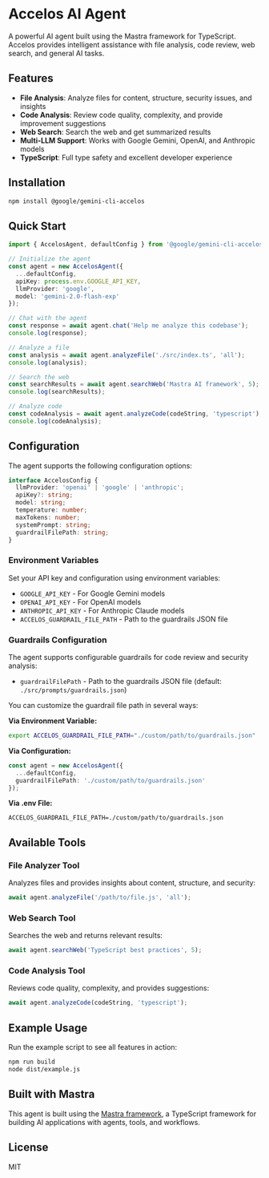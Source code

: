 # Accelos AI Agent

A powerful AI agent built using the Mastra framework for TypeScript. Accelos provides intelligent assistance with file analysis, code review, web search, and general AI tasks.

## Features

- **File Analysis**: Analyze files for content, structure, security issues, and insights
- **Code Analysis**: Review code quality, complexity, and provide improvement suggestions  
- **Web Search**: Search the web and get summarized results
- **Multi-LLM Support**: Works with Google Gemini, OpenAI, and Anthropic models
- **TypeScript**: Full type safety and excellent developer experience

## Installation

```bash
npm install @google/gemini-cli-accelos
```

## Quick Start

```typescript
import { AccelosAgent, defaultConfig } from '@google/gemini-cli-accelos';

// Initialize the agent
const agent = new AccelosAgent({
  ...defaultConfig,
  apiKey: process.env.GOOGLE_API_KEY,
  llmProvider: 'google',
  model: 'gemini-2.0-flash-exp'
});

// Chat with the agent
const response = await agent.chat('Help me analyze this codebase');
console.log(response);

// Analyze a file
const analysis = await agent.analyzeFile('./src/index.ts', 'all');
console.log(analysis);

// Search the web
const searchResults = await agent.searchWeb('Mastra AI framework', 5);
console.log(searchResults);

// Analyze code
const codeAnalysis = await agent.analyzeCode(codeString, 'typescript');
console.log(codeAnalysis);
```

## Configuration

The agent supports the following configuration options:

```typescript
interface AccelosConfig {
  llmProvider: 'openai' | 'google' | 'anthropic';
  apiKey?: string;
  model: string;
  temperature: number;
  maxTokens: number;
  systemPrompt: string;
  guardrailFilePath: string;
}
```

### Environment Variables

Set your API key and configuration using environment variables:

- `GOOGLE_API_KEY` - For Google Gemini models
- `OPENAI_API_KEY` - For OpenAI models  
- `ANTHROPIC_API_KEY` - For Anthropic Claude models
- `ACCELOS_GUARDRAIL_FILE_PATH` - Path to the guardrails JSON file

### Guardrails Configuration

The agent supports configurable guardrails for code review and security analysis:

- `guardrailFilePath` - Path to the guardrails JSON file (default: `./src/prompts/guardrails.json`)

You can customize the guardrail file path in several ways:

**Via Environment Variable:**
```bash
export ACCELOS_GUARDRAIL_FILE_PATH="./custom/path/to/guardrails.json"
```

**Via Configuration:**
```typescript
const agent = new AccelosAgent({
  ...defaultConfig,
  guardrailFilePath: './custom/path/to/guardrails.json'
});
```

**Via .env File:**
```env
ACCELOS_GUARDRAIL_FILE_PATH=./custom/path/to/guardrails.json
```

## Available Tools

### File Analyzer Tool
Analyzes files and provides insights about content, structure, and security:

```typescript
await agent.analyzeFile('/path/to/file.js', 'all');
```

### Web Search Tool
Searches the web and returns relevant results:

```typescript
await agent.searchWeb('TypeScript best practices', 5);
```

### Code Analysis Tool
Reviews code quality, complexity, and provides suggestions:

```typescript
await agent.analyzeCode(codeString, 'typescript');
```

## Example Usage

Run the example script to see all features in action:

```bash
npm run build
node dist/example.js
```

## Built with Mastra

This agent is built using the [Mastra framework](https://mastra.ai/), a TypeScript framework for building AI applications with agents, tools, and workflows.

## License

MIT